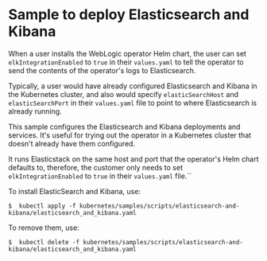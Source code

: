 # Sample to deploy Elasticsearch and Kibana


When a user installs the WebLogic operator Helm chart, the user can set
`elkIntegrationEnabled` to `true` in their `values.yaml` to tell the operator to send the
contents of the operator's logs to Elasticsearch.

Typically, a user would have already configured Elasticsearch and Kibana in the
Kubernetes cluster, and also would specify `elasticSearchHost` and `elasticSearchPort`
in their `values.yaml` file to point to where Elasticsearch is already running.

This sample configures the Elasticsearch and Kibana deployments and services.
It's useful for trying out the operator in a Kubernetes cluster that doesn't already
have them configured.

It runs Elasticstack on the same host and port that the operator's Helm chart defaults
to, therefore, the customer only needs to set `elkIntegrationEnabled` to `true` in their
`values.yaml` file.``

To install ElasticSearch and Kibana, use:
```
$  kubectl apply -f kubernetes/samples/scripts/elasticsearch-and-kibana/elasticsearch_and_kibana.yaml
```

To remove them, use:
```
$  kubectl delete -f kubernetes/samples/scripts/elasticsearch-and-kibana/elasticsearch_and_kibana.yaml
```
